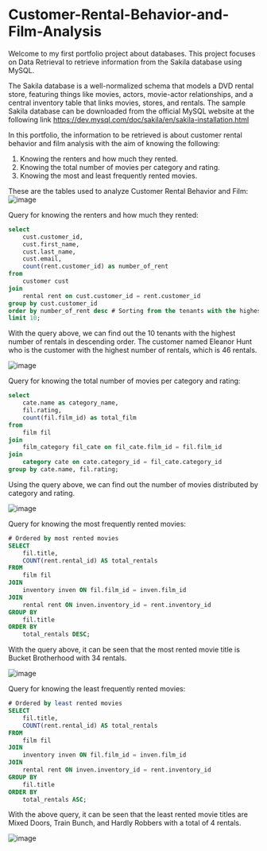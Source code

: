 # Customer-Rental-Behavior-and-Film-Analysis
Welcome to my first portfolio project about databases. This project focuses on Data Retrieval to retrieve information from the Sakila database using MySQL.  

The Sakila database is a well-normalized schema that models a DVD rental store, featuring things like movies, actors, movie-actor relationships, and a central inventory table that links movies, stores, and rentals. The sample Sakila database can be downloaded from the official MySQL website at the following link https://dev.mysql.com/doc/sakila/en/sakila-installation.html

In this portfolio, the information to be retrieved is about customer rental behavior and film analysis with the aim of knowing the following:
1. Knowing the renters and how much they rented.
2. Knowing the total number of movies per category and rating.
3. Knowing the most and least frequently rented movies.

These are the tables used to analyze Customer Rental Behavior and Film:
![image](https://github.com/user-attachments/assets/57af5dba-5ac5-486a-8012-b67df3aff750)


Query for knowing the renters and how much they rented:
```SQL
select 
	cust.customer_id,
	cust.first_name,
	cust.last_name,
	cust.email,
	count(rent.customer_id) as number_of_rent
from 
	customer cust
join 
	rental rent on cust.customer_id = rent.customer_id
group by cust.customer_id
order by number_of_rent desc # Sorting from the tenants with the highest number of rentals
limit 10;
```
With the query above, we can find out the 10 tenants with the highest number of rentals in descending order. The customer named Eleanor Hunt who is the customer with the highest number of rentals, which is 46 rentals.


![image](https://github.com/user-attachments/assets/f5783745-f7ab-4cc0-9856-132d0c6caef2)


Query for knowing the total number of movies per category and rating:
```SQL
select 
	cate.name as category_name,
	fil.rating,
	count(fil.film_id) as total_film
from 
	film fil
join 
	film_category fil_cate on fil_cate.film_id = fil.film_id 
join 
	category cate on cate.category_id = fil_cate.category_id
group by cate.name, fil.rating;
```

Using the query above, we can find out the number of movies distributed by category and rating.

![image](https://github.com/user-attachments/assets/59e324b8-4eeb-44bb-8820-ec2a6d42f975)


Query for knowing the most frequently rented movies:
```SQL
# Ordered by most rented movies
SELECT 
	fil.title, 
	COUNT(rent.rental_id) AS total_rentals
FROM 
	film fil
JOIN 
	inventory inven ON fil.film_id = inven.film_id
JOIN 
	rental rent ON inven.inventory_id = rent.inventory_id
GROUP BY 
	fil.title
ORDER BY 
	total_rentals DESC;  
```

With the query above, it can be seen that the most rented movie title is Bucket Brotherhood with 34 rentals.

![image](https://github.com/user-attachments/assets/a7ad4ba4-caa1-448b-8089-ab8d5b6cff02)


Query for knowing the least frequently rented movies:
```SQL
# Ordered by least rented movies
SELECT 
	fil.title, 
	COUNT(rent.rental_id) AS total_rentals
FROM 
	film fil
JOIN 
	inventory inven ON fil.film_id = inven.film_id
JOIN 
	rental rent ON inven.inventory_id = rent.inventory_id
GROUP BY 
	fil.title
ORDER BY 
	total_rentals ASC;
```

With the above query, it can be seen that the least rented movie titles are Mixed Doors, Train Bunch, and Hardly Robbers with a total of 4 rentals.

![image](https://github.com/user-attachments/assets/c14bfad4-5e0d-4d6b-8775-771a85b7a846)

